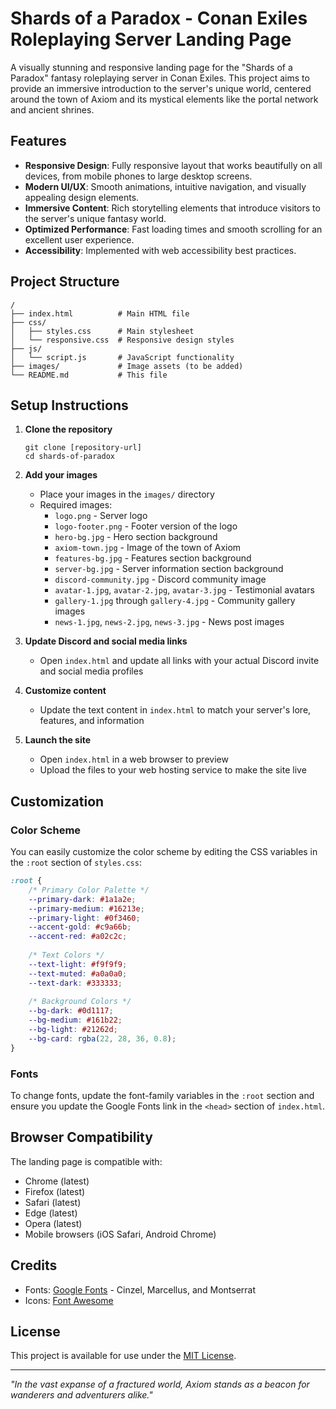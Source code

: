 # Shards of a Paradox - Conan Exiles Roleplaying Server Landing Page

A visually stunning and responsive landing page for the "Shards of a Paradox" fantasy roleplaying server in Conan Exiles. This project aims to provide an immersive introduction to the server's unique world, centered around the town of Axiom and its mystical elements like the portal network and ancient shrines.

## Features

- **Responsive Design**: Fully responsive layout that works beautifully on all devices, from mobile phones to large desktop screens.
- **Modern UI/UX**: Smooth animations, intuitive navigation, and visually appealing design elements.
- **Immersive Content**: Rich storytelling elements that introduce visitors to the server's unique fantasy world.
- **Optimized Performance**: Fast loading times and smooth scrolling for an excellent user experience.
- **Accessibility**: Implemented with web accessibility best practices.

## Project Structure

```
/
├── index.html          # Main HTML file
├── css/
│   ├── styles.css      # Main stylesheet
│   └── responsive.css  # Responsive design styles
├── js/
│   └── script.js       # JavaScript functionality
├── images/             # Image assets (to be added)
└── README.md           # This file
```

## Setup Instructions

1. **Clone the repository**
   ```
   git clone [repository-url]
   cd shards-of-paradox
   ```

2. **Add your images**
   - Place your images in the `images/` directory
   - Required images:
     - `logo.png` - Server logo
     - `logo-footer.png` - Footer version of the logo
     - `hero-bg.jpg` - Hero section background
     - `axiom-town.jpg` - Image of the town of Axiom
     - `features-bg.jpg` - Features section background
     - `server-bg.jpg` - Server information section background
     - `discord-community.jpg` - Discord community image
     - `avatar-1.jpg`, `avatar-2.jpg`, `avatar-3.jpg` - Testimonial avatars
     - `gallery-1.jpg` through `gallery-4.jpg` - Community gallery images
     - `news-1.jpg`, `news-2.jpg`, `news-3.jpg` - News post images

3. **Update Discord and social media links**
   - Open `index.html` and update all links with your actual Discord invite and social media profiles

4. **Customize content**
   - Update the text content in `index.html` to match your server's lore, features, and information

5. **Launch the site**
   - Open `index.html` in a web browser to preview
   - Upload the files to your web hosting service to make the site live

## Customization

### Color Scheme

You can easily customize the color scheme by editing the CSS variables in the `:root` section of `styles.css`:

```css
:root {
    /* Primary Color Palette */
    --primary-dark: #1a1a2e;
    --primary-medium: #16213e;
    --primary-light: #0f3460;
    --accent-gold: #c9a66b;
    --accent-red: #a02c2c;
    
    /* Text Colors */
    --text-light: #f9f9f9;
    --text-muted: #a0a0a0;
    --text-dark: #333333;
    
    /* Background Colors */
    --bg-dark: #0d1117;
    --bg-medium: #161b22;
    --bg-light: #21262d;
    --bg-card: rgba(22, 28, 36, 0.8);
}
```

### Fonts

To change fonts, update the font-family variables in the `:root` section and ensure you update the Google Fonts link in the `<head>` section of `index.html`.

## Browser Compatibility

The landing page is compatible with:
- Chrome (latest)
- Firefox (latest)
- Safari (latest)
- Edge (latest)
- Opera (latest)
- Mobile browsers (iOS Safari, Android Chrome)

## Credits

- Fonts: [Google Fonts](https://fonts.google.com/) - Cinzel, Marcellus, and Montserrat
- Icons: [Font Awesome](https://fontawesome.com/)

## License

This project is available for use under the [MIT License](LICENSE).

---

*"In the vast expanse of a fractured world, Axiom stands as a beacon for wanderers and adventurers alike."* 